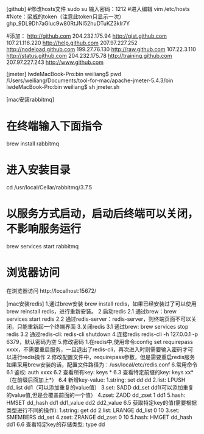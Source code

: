 [github]
#修改hosts文件
sudo su 
输入密码：1212
#进入编辑
vim /etc/hosts
#Note：梁威的token（注意此token只显示一次）
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

#添加：
http://github.com 204.232.175.94 
http://gist.github.com 107.21.116.220 
http://help.github.com 207.97.227.252 
http://nodeload.github.com 199.27.76.130 
http://raw.github.com 107.22.3.110 
http://status.github.com 204.232.175.78 
http://training.github.com 207.97.227.243 
http://www.github.com

[jmeter]
lwdeMacBook-Pro:bin weiliang$ pwd
/Users/weiliang/Documents/tool-for-mac/apache-jmeter-5.4.3/bin
lwdeMacBook-Pro:bin weiliang$ sh jmeter.sh

[mac安装rabbitmq]
# 在终端输入下面指令
brew install rabbitmq
# 进入安装目录
cd  /usr/local/Cellar/rabbitmq/3.7.5
# 以服务方式启动，启动后终端可以关闭，不影响服务运行
brew services start rabbitmq
# 浏览器访问
在浏览器访问 http://localhost:15672/



[mac安装redis]
1.通过brew安装
    brew install redis，如果已经安装过了可以使用brew reinstall redis，进行重新安装。
2.启动redis
    2.1 通过brew：brew services start redis
    2.2 通过redis-server：redis-server，则终端页面不可以关闭，只能重新起一个终端界面
3.关闭redis
    3.1 通过brew: brew services stop redis
    3.2 通过redis-cli: redis-cli shutdown
4.连接redis
    redis-cli -h 127.0.0.1 -p 6379，默认密码为空
5.修改密码
    1.在redis中,使用命令:config set requirepass xxxx，不需要重启服务，一旦退出了redis-cli，再次进入时则需要输入密码才可以进行redis操作
    2.修改配置文件中，requirepass参数，但是需要重启redis服务
      如果采用brew安装的话，配置文件路径为：/usr/local/etc/redis.conf
6.常用命令
    6.1 鉴权: auth xxxx
    6.2 查看所有key: keys *
    6.3 查看特定前缀的key: keys xx*（在前缀后面加上*）
    6.4 新增key-value: 
        1.string: set dd dd
        2.list: LPUSH dd_list dd1（可以添加重复的value值）
        3.set: SADD dd_set dd1(可以添加重复的value值,但是会覆盖前面的一个值）
        4.zset: ZADD dd_zset 1 dd1
        5.hash: HMSET dd_hash dd1 dd1_value dd2 dd2_value
    6.5 获取特定key的值(需要根据类型进行不同的操作): 
        1.string: get dd
        2.list: LRANGE dd_list 0 10
        3.set: SMEMBERS dd_set
        4.zset: ZRANGE dd_zset 0 10
        5.hash: HMGET dd_hash dd1
    6.6 查看特定key的存储类型: type dd